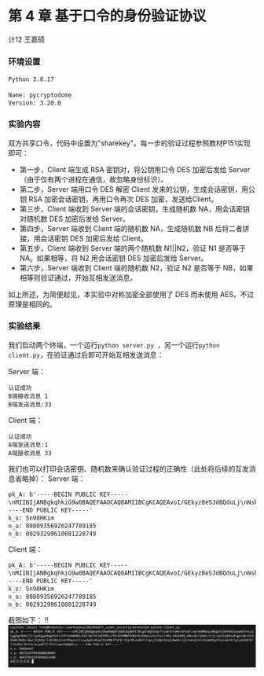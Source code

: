 # 第 4 章 基于口令的身份验证协议

计12 王嘉硕

### 环境设置
```
Python 3.8.17

Name: pycryptodome
Version: 3.20.0
```

### 实验内容

双方共享口令，代码中设置为"sharekey"。每一步的验证过程参照教材P151实现即可：

- 第一步，Client 端生成 RSA 密钥对，将公钥用口令 DES 加密后发给 Server（由于仅有两个进程在通信，故忽略身份标识）。
- 第二步，Server 端用口令 DES 解密 Client 发来的公钥，生成会话密钥，用公钥 RSA 加密会话密钥，再用口令再次 DES 加密，发送给Client。
- 第三步，Client 端收到 Server 端的会话密钥，生成随机数 NA，用会话密钥对随机数 DES 加密后发给 Server。
- 第四步，Server 端收到 Client 端的随机数 NA，生成随机数 NB 后将二者拼接，用会话密钥 DES 加密后发给 Client。
- 第五步，Client 端收到 Server 端的两个随机数 N1||N2，验证 N1 是否等于 NA。如果相等，将 N2 用会话密钥 DES 加密后发给 Server。
- 第六步，Server 端收到 Client 端的随机数 N2，验证 N2 是否等于 NB，如果相等则验证通过，开始互相发送消息。

如上所述，为简便起见，本实验中对称加密全部使用了 DES 而未使用 AES，不过原理是相同的。

### 实验结果

我们启动两个终端，一个运行`python server.py `，另一个运行`python client.py`，在验证通过后即可开始互相发送消息：

Server 端：
```
认证成功
B端接收消息 1
B端发送消息:33
```

Client 端：
```
认证成功
A端发送消息:1
A端接收消息 33
```

我们也可以打印会话密钥、随机数来确认验证过程的正确性（此处将后续的互发消息省略掉）：
Server 端：
```
pk_A: b'-----BEGIN PUBLIC KEY-----\nMIIBIjANBgkqhkiG9w0BAQEFAAOCAQ8AMIIBCgKCAQEAvoI/GEkyzBeSJdBQduLj\nNsbHMGyFmLBP2/RY/mMEZU393tzJCD12ShqEklU8vlyqAXJrd6o2mDHEXF6VxKxX\nqavvt36quohhh4oDTvYeZfCFiBBMtTu/xSxoF4ZY05COEB+V2KuvqEDEuYsCGMd5\nwadqwFk99fqHRPeZ5y2EKaJF6pOICf/NqkY+nXxRe6jN7OJsx5J5XBJEfrRgOYmW\nyIeqgPLSv685nH9+4Tfbh+vkLJHFUw5RLgpTyx7/7b3oZ1nSERtOUPvbRhcJ/xBl\nPxpMTHK6jCGwZIJ54zGjkUL0oxaS6a/qUaZx+OGTtG0wasRom3FoFFPTtTvle7v5\n/wIDAQAB\n-----END PUBLIC KEY-----'
k_s: 5n98HKim
n_a: 80809356926247789185
n_b: 00293299610081228749
```

Client 端：
```
pk_A: b'-----BEGIN PUBLIC KEY-----\nMIIBIjANBgkqhkiG9w0BAQEFAAOCAQ8AMIIBCgKCAQEAvoI/GEkyzBeSJdBQduLj\nNsbHMGyFmLBP2/RY/mMEZU393tzJCD12ShqEklU8vlyqAXJrd6o2mDHEXF6VxKxX\nqavvt36quohhh4oDTvYeZfCFiBBMtTu/xSxoF4ZY05COEB+V2KuvqEDEuYsCGMd5\nwadqwFk99fqHRPeZ5y2EKaJF6pOICf/NqkY+nXxRe6jN7OJsx5J5XBJEfrRgOYmW\nyIeqgPLSv685nH9+4Tfbh+vkLJHFUw5RLgpTyx7/7b3oZ1nSERtOUPvbRhcJ/xBl\nPxpMTHK6jCGwZIJ54zGjkUL0oxaS6a/qUaZx+OGTtG0wasRom3FoFFPTtTvle7v5\n/wIDAQAB\n-----END PUBLIC KEY-----'
k_s: 5n98HKim
n_a: 80809356926247789185
n_b: 00293299610081228749
```

截图如下：
!!![](assests/4682a0a80e93b94d943a7dae57cde29.png)
